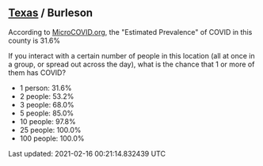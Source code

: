 
## [Texas](/united-states/texas) / Burleson

According to [MicroCOVID.org](http://microcovid.org),
the "Estimated Prevalence" of COVID in this county is 31.6%

If you interact with a certain number of people in this location
(all at once in a group, or spread out across the day), what is the chance that
1 or more of them has COVID?

- 1 person: 31.6%
- 2 people: 53.2%
- 3 people: 68.0%
- 5 people: 85.0%
- 10 people: 97.8%
- 25 people: 100.0%
- 100 people: 100.0%

Last updated: 2021-02-16 00:21:14.832439 UTC
